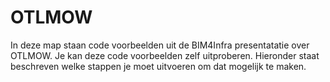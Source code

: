 # OTLMOW
In deze map staan code voorbeelden uit de BIM4Infra presentatatie over OTLMOW.
Je kan deze code voorbeelden zelf uitproberen. Hieronder staat beschreven welke stappen je moet uitvoeren om dat mogelijk te maken.
